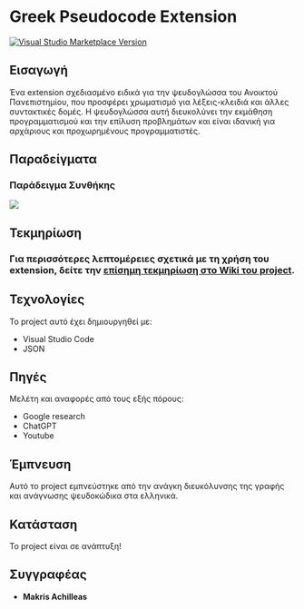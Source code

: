 # Greek Pseudocode Extension

[![Visual Studio Marketplace Version](https://img.shields.io/visual-studio-marketplace/v/greekpseudocode.greekpseudocode)](https://marketplace.visualstudio.com/items?itemName=greekpseudocode.greekpseudocode)

## Εισαγωγή

Ένα extension σχεδιασμένο ειδικά για την ψευδογλώσσα του Ανοικτού Πανεπιστημίου, που προσφέρει χρωματισμό για λέξεις-κλειδιά και άλλες συντακτικές δομές. Η ψευδογλώσσα αυτή διευκολύνει την εκμάθηση προγραμματισμού και την επίλυση προβλημάτων και είναι ιδανική για αρχάριους και προχωρημένους προγραμματιστές.

## Παραδείγματα

### Παράδειγμα Συνθήκης
![](https://i.imgur.com/v33yVRq.gif)

## Τεκμηρίωση
### **Για περισσότερες λεπτομέρειες σχετικά με τη χρήση του extension, δείτε την [επίσημη τεκμηρίωση στο Wiki του project](https://github.com/AchilleasMakris/vscode-pseudocode-extension/wiki).**

## Τεχνολογίες

Το project αυτό έχει δημιουργηθεί με:

- Visual Studio Code
- JSON

## Πηγές

Μελέτη και αναφορές από τους εξής πόρους:

- Google research
- ChatGPT
- Youtube

## Έμπνευση

Αυτό το project εμπνεύστηκε από την ανάγκη διευκόλυνσης της γραφής και ανάγνωσης ψευδοκώδικα στα ελληνικά.


## Κατάσταση

Το project είναι σε ανάπτυξη!

## Συγγραφέας

- **Makris Achilleas**
